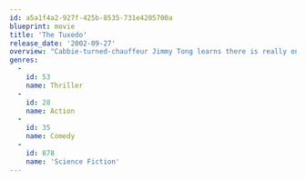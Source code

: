 ```yaml
---
id: a5a1f4a2-927f-425b-8535-731e4205700a
blueprint: movie
title: 'The Tuxedo'
release_date: '2002-09-27'
overview: "Cabbie-turned-chauffeur Jimmy Tong learns there is really only one rule when you work for playboy millionaire Clark Devlin : Never touch Devlin's prized tuxedo. But when Devlin is temporarily put out of commission in an explosive accident, Jimmy puts on the tux and soon discovers that this extraordinary suit may be more black belt than black tie. Paired with a partner as inexperienced as he is, Jimmy becomes an unwitting secret agent."
genres:
  -
    id: 53
    name: Thriller
  -
    id: 28
    name: Action
  -
    id: 35
    name: Comedy
  -
    id: 878
    name: 'Science Fiction'
---
```

